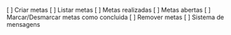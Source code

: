 [ ] Criar metas
[ ] Listar metas
    [ ] Metas realizadas
    [ ] Metas abertas
[ ] Marcar/Desmarcar metas como concluida
[ ] Remover metas
[ ] Sistema de mensagens
